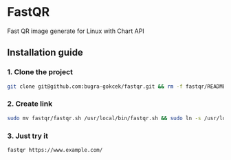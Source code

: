 # FastQR
Fast QR image generate for Linux with Chart API

## Installation guide

### 1. Clone the project

```bash
git clone git@github.com:bugra-gokcek/fastqr.git && rm -f fastqr/README.md
```

### 2. Create link

```bash
sudo mv fastqr/fastqr.sh /usr/local/bin/fastqr.sh && sudo ln -s /usr/local/bin/fastqr/fastqr.sh /usr/local/bin/fastqr
```

### 3. Just try it 
```bash
fastqr https://www.example.com/
```
